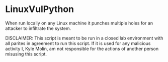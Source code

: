 # LinuxVulPython
When run locally on any Linux machine it punches multiple holes for an attacker to infiltrate the system.

DISCLAIMER: This script is meant to be run in a closed lab environment with all parites in agreement to run this script. If it is used for any malicious activity I, Kyle Molin, am not responsible for the actions of another person misusing this script.
